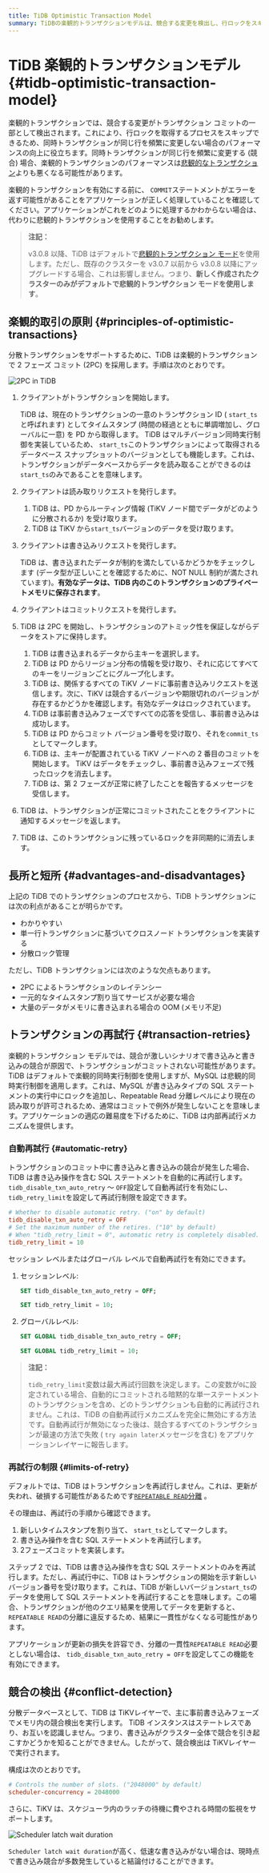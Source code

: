 ```yaml
---
title: TiDB Optimistic Transaction Model
summary: TiDBの楽観的トランザクションモデルは、競合する変更を検出し、行ロックをスキップすることでパフォーマンスを向上させます。ただし、競合が多い場合は悲観的トランザクションを使用することをお勧めします。楽観的トランザクションは2フェーズコミットを採用し、自動再試行機能を提供します。競合の検出はTiKVレイヤーで行われ、競合が多い場合はScheduler latch wait durationが高くなります。
---
```


# TiDB 楽観的トランザクションモデル {#tidb-optimistic-transaction-model}

楽観的トランザクションでは、競合する変更がトランザクション コミットの一部として検出されます。これにより、行ロックを取得するプロセスをスキップできるため、同時トランザクションが同じ行を頻繁に変更しない場合のパフォーマンスの向上に役立ちます。同時トランザクションが同じ行を頻繁に変更する (競合) 場合、楽観的トランザクションのパフォーマンスは[悲観的なトランザクション](/pessimistic-transaction.md)よりも悪くなる可能性があります。

楽観的トランザクションを有効にする前に、 `COMMIT`ステートメントがエラーを返す可能性があることをアプリケーションが正しく処理していることを確認してください。アプリケーションがこれをどのように処理するかわからない場合は、代わりに悲観的トランザクションを使用することをお勧めします。

> **注記：**
>
> v3.0.8 以降、TiDB はデフォルトで[悲観的トランザクション モード](/pessimistic-transaction.md)を使用します。ただし、既存のクラスターを v3.0.7 以前から v3.0.8 以降にアップグレードする場合、これは影響しません。つまり、**新しく作成されたクラスターのみがデフォルトで悲観的トランザクション モードを使用します**。

## 楽観的取引の原則 {#principles-of-optimistic-transactions}

分散トランザクションをサポートするために、TiDB は楽観的トランザクションで 2 フェーズ コミット (2PC) を採用します。手順は次のとおりです。

![2PC in TiDB](https://download.pingcap.com/images/docs/2pc-in-tidb.png)

1.  クライアントがトランザクションを開始します。

    TiDB は、現在のトランザクションの一意のトランザクション ID ( `start_ts`と呼ばれます) としてタイムスタンプ (時間の経過とともに単調増加し、グローバルに一意) を PD から取得します。 TiDB はマルチバージョン同時実行制御を実装しているため、 `start_ts`このトランザクションによって取得されるデータベース スナップショットのバージョンとしても機能します。これは、トランザクションがデータベースからデータを読み取ることができるのは`start_ts`のみであることを意味します。

2.  クライアントは読み取りリクエストを発行します。

    1.  TiDB は、PD からルーティング情報 (TiKV ノード間でデータがどのように分散されるか) を受け取ります。
    2.  TiDB は TiKV から`start_ts`バージョンのデータを受け取ります。

3.  クライアントは書き込みリクエストを発行します。

    TiDB は、書き込まれたデータが制約を満たしているかどうかをチェックします (データ型が正しいことを確認するために、NOT NULL 制約が満たされています)。**有効なデータは、TiDB 内のこのトランザクションのプライベートメモリに保存されます**。

4.  クライアントはコミットリクエストを発行します。

5.  TiDB は 2PC を開始し、トランザクションのアトミック性を保証しながらデータをストアに保持します。

    1.  TiDB は書き込まれるデータから主キーを選択します。
    2.  TiDB は PD からリージョン分布の情報を受け取り、それに応じてすべてのキーをリージョンごとにグループ化します。
    3.  TiDB は、関係するすべての TiKV ノードに事前書き込みリクエストを送信します。次に、TiKV は競合するバージョンや期限切れのバージョンが存在するかどうかを確認します。有効なデータはロックされています。
    4.  TiDB は事前書き込みフェーズですべての応答を受信し、事前書き込みは成功します。
    5.  TiDB は PD からコミット バージョン番号を受け取り、それを`commit_ts`としてマークします。
    6.  TiDB は、主キーが配置されている TiKV ノードへの 2 番目のコミットを開始します。 TiKV はデータをチェックし、事前書き込みフェーズで残ったロックを消去します。
    7.  TiDB は、第 2 フェーズが正常に終了したことを報告するメッセージを受信します。

6.  TiDB は、トランザクションが正常にコミットされたことをクライアントに通知するメッセージを返します。

7.  TiDB は、このトランザクションに残っているロックを非同期的に消去します。

## 長所と短所 {#advantages-and-disadvantages}

上記の TiDB でのトランザクションのプロセスから、TiDB トランザクションには次の利点があることが明らかです。

-   わかりやすい
-   単一行トランザクションに基づいてクロスノード トランザクションを実装する
-   分散ロック管理

ただし、TiDB トランザクションには次のような欠点もあります。

-   2PC によるトランザクションのレイテンシー
-   一元的なタイムスタンプ割り当てサービスが必要な場合
-   大量のデータがメモリに書き込まれる場合の OOM (メモリ不足)

## トランザクションの再試行 {#transaction-retries}

楽観的トランザクション モデルでは、競合が激しいシナリオで書き込みと書き込みの競合が原因で、トランザクションがコミットされない可能性があります。 TiDB はデフォルトで楽観的同時実行制御を使用しますが、MySQL は悲観的同時実行制御を適用します。これは、MySQL が書き込みタイプの SQL ステートメントの実行中にロックを追加し、Repeatable Read 分離レベルにより現在の読み取りが許可されるため、通常はコミットで例外が発生しないことを意味します。アプリケーションの適応の難易度を下げるために、TiDB は内部再試行メカニズムを提供します。

### 自動再試行 {#automatic-retry}

トランザクションのコミット中に書き込みと書き込みの競合が発生した場合、TiDB は書き込み操作を含む SQL ステートメントを自動的に再試行します。 `tidb_disable_txn_auto_retry` ～ `OFF`設定して自動再試行を有効にし、 `tidb_retry_limit`を設定して再試行制限を設定できます。

```toml
# Whether to disable automatic retry. ("on" by default)
tidb_disable_txn_auto_retry = OFF
# Set the maximum number of the retires. ("10" by default)
# When "tidb_retry_limit = 0", automatic retry is completely disabled.
tidb_retry_limit = 10
```

セッション レベルまたはグローバル レベルで自動再試行を有効にできます。

1.  セッションレベル:

    ```sql
    SET tidb_disable_txn_auto_retry = OFF;
    ```

    ```sql
    SET tidb_retry_limit = 10;
    ```

2.  グローバルレベル:

    ```sql
    SET GLOBAL tidb_disable_txn_auto_retry = OFF;
    ```

    ```sql
    SET GLOBAL tidb_retry_limit = 10;
    ```

> **注記：**
>
> `tidb_retry_limit`変数は最大再試行回数を決定します。この変数が`0`に設定されている場合、自動的にコミットされる暗黙的な単一ステートメントのトランザクションを含め、どのトランザクションも自動的に再試行されません。これは、TiDB の自動再試行メカニズムを完全に無効にする方法です。自動再試行が無効になった後は、競合するすべてのトランザクションが最速の方法で失敗 ( `try again later`メッセージを含む) をアプリケーションレイヤーに報告します。

### 再試行の制限 {#limits-of-retry}

デフォルトでは、TiDB はトランザクションを再試行しません。これは、更新が失われ、破損する可能性があるためです[`REPEATABLE READ`分離](/transaction-isolation-levels.md) 。

その理由は、再試行の手順から確認できます。

1.  新しいタイムスタンプを割り当て、 `start_ts`としてマークします。
2.  書き込み操作を含む SQL ステートメントを再試行します。
3.  2フェーズコミットを実装します。

ステップ 2 では、TiDB は書き込み操作を含む SQL ステートメントのみを再試行します。ただし、再試行中に、TiDB はトランザクションの開始を示す新しいバージョン番号を受け取ります。これは、TiDB が新しいバージョン`start_ts`のデータを使用して SQL ステートメントを再試行することを意味します。この場合、トランザクションが他のクエリ結果を使用してデータを更新すると、 `REPEATABLE READ`の分離に違反するため、結果に一貫性がなくなる可能性があります。

アプリケーションが更新の損失を許容でき、分離の一貫性`REPEATABLE READ`必要としない場合は、 `tidb_disable_txn_auto_retry = OFF`を設定してこの機能を有効にできます。

## 競合の検出 {#conflict-detection}

分散データベースとして、TiDB は TiKVレイヤーで、主に事前書き込みフェーズでメモリ内の競合検出を実行します。 TiDB インスタンスはステートレスであり、お互いを認識しません。つまり、書き込みがクラスター全体で競合を引き起こすかどうかを知ることができません。したがって、競合検出は TiKVレイヤーで実行されます。

構成は次のとおりです。

```toml
# Controls the number of slots. ("2048000" by default）
scheduler-concurrency = 2048000
```

さらに、TiKV は、スケジューラ内のラッチの待機に費やされる時間の監視をサポートします。

![Scheduler latch wait duration](https://download.pingcap.com/images/docs/optimistic-transaction-metric.png)

`Scheduler latch wait duration`が高く、低速な書き込みがない場合は、現時点で書き込み競合が多数発生していると結論付けることができます。
